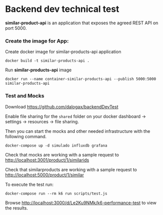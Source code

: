 # Backend dev technical test

**similar-product-api** is an application that exposes the agreed REST API on port 5000.

### Create the image for App:
Create docker image for similar-products-api application
```
docker build -t similar-products-api .
```
Run **similar-products-api** image
```
docker run --name container-similar-products-api --publish 5000:5000 similar-products-api
```

### Test and Mocks
Download https://github.com/dalogax/backendDevTest

Enable file sharing for the `shared` folder on your docker dashboard -> settings -> resources -> file sharing.

Then you can start the mocks and other needed infrastructure with the following command.
```
docker-compose up -d simulado influxdb grafana
```
Check that mocks are working with a sample request to 
    [http://localhost:3001/product/1/similarids](http://localhost:3001/product/1/similarids)

Check that similarproducts are working with a sample request to
    [http://localhost:5000/product/1/similar](http://localhost:5000/product/1/similar)
    
To execute the test run:
```
docker-compose run --rm k6 run scripts/test.js
```
Browse [http://localhost:3000/d/Le2Ku9NMk/k6-performance-test](http://localhost:3000/d/Le2Ku9NMk/k6-performance-test) to view the results.
